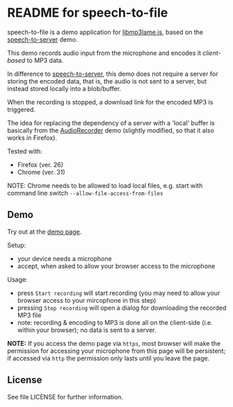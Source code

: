 README for speech-to-file
===========================

speech-to-file is a demo application for [libmp3lame.js][0], 
based on the [speech-to-server][1] demo.

This demo records audio input from the microphone and encodes it _client-based_ to MP3 data.

In difference to [speech-to-server][1], this demo does not require a server for storing the
encoded data, that is, the audio is not sent to a server, but instead stored locally into a
blob/buffer. 

When the recording is stopped, a download link for the encoded MP3 is triggered.


The idea for replacing the dependency of a server with a 'local' buffer
is basically from the [AudioRecorder][2] demo (slightly modified, so
that it also works in Firefox).


Tested with:
 * Firefox (ver. 26)
 * Chrome (ver. 31)
 
 NOTE: Chrome needs to be allowed to load local files, e.g. 
       start with command line switch ```--allow-file-access-from-files```

Demo
----
Try out at the [demo page][3].

Setup:
 * your device needs a microphone
 * accept, when asked to allow your browser access to the microphone

Usage:
 * press `Start recording` will start recording (you may need to allow your browser access to your mircophone in this step)
 * pressing `Stop recording` will open a dialog for downloading the recorded MP3 file
 * note: recording & encoding to MP3 is done all on the client-side (i.e. within your browser); no data is sent to a server. 

**NOTE:**
If you access the demo page via `https`, most browser will make the permission for accessing your microphone from this page will be persistent; if accessed via `http` the permission only lasts until you leave the page.

License
-------

See file LICENSE for further information.


[0]: https://github.com/akrennmair/libmp3lame-js
[1]: https://github.com/akrennmair/speech-to-server
[2]: https://webaudiodemos.appspot.com/AudioRecorder/index.html
[3]: https://mmig.github.io/speech-to-file/
